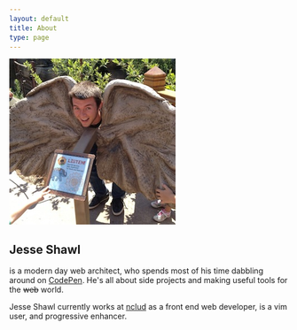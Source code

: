 ```yaml
---
layout: default
title: About
type: page
---
```


<div class="wrapper">
  <article>
    <img src="/img/me.jpg" class='me' alt="" style=''>
    <h2>Jesse Shawl</h2>
    <p>is a modern day web architect, who spends most of his time dabbling around on <a href="http://codepen.io/jshawl">CodePen</a>. He's all about side projects and making useful tools for the <span style='text-decoration:line-through;'>web</span> world.</p>
    <p>Jesse Shawl currently works at <a href='http://nclud.com'>nclud</a> as a front end web developer, is a vim user, and progressive enhancer.</p>
  </article>
</div><!-- //wrapper -->
